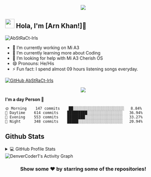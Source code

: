 <p align="center">
  <img src="https://github.com/thompsonemerson/thompsonemerson/raw/master/cover-thompson.png" />
</p>


<h2> <img src="https://emojis.slackmojis.com/emojis/images/1588315024/8823/hyperkitty.gif?1588315024" width="30" />  Hola, I'm [Arn Khan!]👋 </h2>

<p align="left"> <img src="https://komarev.com/ghpvc/?username=AbStRaCt-IrIs&label=Views&color=blue&style=plastic" alt="AbStRaCt-IrIs" /> </p>



- 🔭 I’m currently working on Mi A3
- 🌱 I’m currently learning more about Coding
- 🤔 I’m looking for help with Mi A3 Cherish OS
- 😄 Pronouns: He/His
- ⚡ Fun fact: I spend almost 09 hours listening songs everyday.


[![GitHub AbStRaCt-IrIs](https://img.shields.io/github/followers/AbStRaCt-IrIs?label=follow&style=social)](https://github.com/AbStRaCt-IrIs)

<p align="center">
  <img alig src="https://github-profile-trophy.vercel.app/?username=AbStRaCt-IrIs&column=6&rank=SSS,SS,S,AAA,AA,A,B,C" />
</p>

<!--START_SECTION:waka-->

**I'm a day Person 🌆** 

```text
🌞 Morning    147 commits    ██░░░░░░░░░░░░░░░░░░░░░░░   8.84% 
🌆 Daytime    614 commits    █████████░░░░░░░░░░░░░░░░   36.94% 
🌃 Evening    553 commits    ████████░░░░░░░░░░░░░░░░░   33.27% 
🌙 Night      348 commits    █████░░░░░░░░░░░░░░░░░░░░   20.94%

```

<!--END_SECTION:waka-->

## Github Stats

<details> 
  <summary>💻 GitHub Profile Stats</summary>
  <br/>
    <img alt="Hendrasob's Github Stats" src="https://github-readme-stats.vercel.app/api?username=AbStRaCt-IrIs&show_icons=true&count_private=true&theme=radical&hide_border=true&bg_color=0D1117" />
  <img alt="Hendrasob's Top Languages" src="https://github-readme-stats.vercel.app/api/top-langs/?username=AbStRaCt-IrIs&langs_count=6&layout=compact&theme=radical&hide_border=true&bg_color=0D1117" />
  <br/>
  <b>Note:</b> Top languages is only a metric of the languages my public code consists of and doesn't reflect experience or skill level.
</details>

<img alt="DenverCoder1's Activity Graph" src="https://activity-graph.herokuapp.com/graph?username=AbStRaCt-IrIs&bg_color=0D1117&color=5BCDEC&line=5BCDEC&point=FFFFFF&hide_border=true" />


<div align="center">

### Show some ❤️ by starring some of the repositories!

</div>
